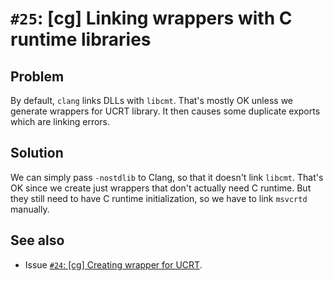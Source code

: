 # `#25`: [cg] Linking wrappers with C runtime libraries

## Problem

By default, `clang` links DLLs with `libcmt`. That's mostly OK unless we
generate wrappers for UCRT library. It then causes some duplicate exports which
are linking errors.

## Solution

We can simply pass `-nostdlib` to Clang, so that it doesn't link `libcmt`.
That's OK since we create just wrappers that don't actually need C runtime. But
they still need to have C runtime initialization, so we have to link `msvcrtd`
manually.

## See also

- Issue [`#24`: [cg] Creating wrapper for UCRT](24.md).
